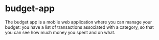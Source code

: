# budget-app
The budget app is a mobile web application where you can manage your budget: you have a list of transactions associated with a category, so that you can see how much money you spent and on what.
